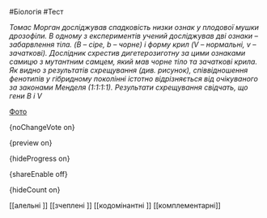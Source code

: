#Біологія #Тест

*Томас Морган досліджував спадковість низки ознак у плодової мушки дрозофіли. В одному з експериментів учений досліджував дві ознаки – забарвлення тіла. (B – сіре, b – чорне) і форму крил (V – нормальні, v – зачаткові). Дослідник схрестив дигетерозиготну за цими ознаками самицю з мутантним самцем, який мав чорне тіло та зачаткові крила. Як видно з результатів схрещування (див. рисунок), співвідношення фенотипів у гібридному поколінні істотно відрізняється від очікуваного за законами Менделя (1:1:1:1). Результати схрещування свідчать, що гени B і V*

[Фото](https://zno.osvita.ua//doc/images/znotest/103/10306/332_1.jpg)

{noChangeVote on}

{preview on}

{hideProgress on}

{shareEnable off}

{hideCount on}

[[алельні ]]
[[зчеплені ]]
[[кодомінантні ]]
[[комплементарні]]
